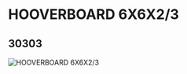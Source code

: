 # HOOVERBOARD 6X6X2/3
## 30303
![HOOVERBOARD 6X6X2/3](https://lc-www-live-s.legocdn.com/media/bricks/5/2/4120146.jpg)
